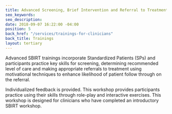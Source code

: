 ```yaml
---
title: Advanced Screening, Brief Intervention and Referral to Treatment (SBIRT)
seo_keywords:
seo_description:
date: 2018-09-07 16:22:00 -04:00
position: 5
back_href: "/services/trainings-for-clinicians"
back_title: Trainings
layout: tertiary
---
```


Advanced SBIRT trainings incorporate Standardized Patients (SPs) and participants practice key skills for screening, determining recommended level of care and making appropriate referrals to treatment using motivational techniques to enhance likelihood of patient follow through on the referral.

Individualized feedback is provided.   This workshop provides participants practice using their skills through role-play and interactive exercises.  This workshop is designed for clinicians who have completed an introductory SBIRT workshop.
